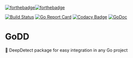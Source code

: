 [![forthebadge](https://forthebadge.com/images/badges/built-with-love.svg)](https://forthebadge.com)[![forthebadge](https://forthebadge.com/images/badges/made-with-go.svg)](https://forthebadge.com)

[![Build Status](https://travis-ci.com/CorentinB/godd.svg?token=RUPYCGKsp5yMHL2ydcwd&branch=master)](https://travis-ci.com/CorentinB/godd) [![Go Report Card](https://goreportcard.com/badge/github.com/CorentinB/godd)](https://goreportcard.com/report/github.com/CorentinB/godd) [![Codacy Badge](https://api.codacy.com/project/badge/Grade/0d3f90ca8f7146248520913e89e37c9e)](https://www.codacy.com/app/CorentinB/godd?utm_source=github.com&amp;utm_medium=referral&amp;utm_content=CorentinB/godd&amp;utm_campaign=Badge_Grade) [![GoDoc](https://godoc.org/github.com/CorentinB/godd?status.svg)](https://godoc.org/github.com/CorentinB/godd)

# GoDD
🧠 DeepDetect package for easy integration in any Go project
